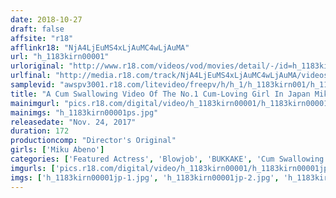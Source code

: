```yaml
---
date: 2018-10-27
draft: false
affsite: "r18"
afflinkr18: "NjA4LjEuMS4xLjAuMC4wLjAuMA"
url: "h_1183kirn00001"
urloriginal: "http://www.r18.com/videos/vod/movies/detail/-/id=h_1183kirn00001"
urlfinal: "http://media.r18.com/track/NjA4LjEuMS4xLjAuMC4wLjAuMA/videos/vod/movies/detail/-/id=h_1183kirn00001"
samplevid: "awspv3001.r18.com/litevideo/freepv/h/h_1/h_1183kirn001/h_1183kirn001_dmb_w.mp4"
title: "A Cum Swallowing Video Of The No.1 Cum-Loving Girl In Japan Miku Abeno"
mainimgurl: "pics.r18.com/digital/video/h_1183kirn00001/h_1183kirn00001ps.jpg"
mainimgs: "h_1183kirn00001ps.jpg"
releasedate: "Nov. 24, 2017"
duration: 172
productioncomp: "Director's Original"
girls: ['Miku Abeno']
categories: ['Featured Actress', 'Blowjob', 'BUKKAKE', 'Cum Swallowing', 'Hi-Def']
imgurls: ['pics.r18.com/digital/video/h_1183kirn00001/h_1183kirn00001jp-1.jpg', 'pics.r18.com/digital/video/h_1183kirn00001/h_1183kirn00001jp-2.jpg', 'pics.r18.com/digital/video/h_1183kirn00001/h_1183kirn00001jp-3.jpg', 'pics.r18.com/digital/video/h_1183kirn00001/h_1183kirn00001jp-4.jpg', 'pics.r18.com/digital/video/h_1183kirn00001/h_1183kirn00001jp-5.jpg', 'pics.r18.com/digital/video/h_1183kirn00001/h_1183kirn00001jp-6.jpg', 'pics.r18.com/digital/video/h_1183kirn00001/h_1183kirn00001jp-7.jpg', 'pics.r18.com/digital/video/h_1183kirn00001/h_1183kirn00001jp-8.jpg', 'pics.r18.com/digital/video/h_1183kirn00001/h_1183kirn00001jp-9.jpg', 'pics.r18.com/digital/video/h_1183kirn00001/h_1183kirn00001jp-10.jpg', 'pics.r18.com/digital/video/h_1183kirn00001/h_1183kirn00001jp-11.jpg', 'pics.r18.com/digital/video/h_1183kirn00001/h_1183kirn00001jp-12.jpg', 'pics.r18.com/digital/video/h_1183kirn00001/h_1183kirn00001jp-13.jpg', 'pics.r18.com/digital/video/h_1183kirn00001/h_1183kirn00001jp-14.jpg', 'pics.r18.com/digital/video/h_1183kirn00001/h_1183kirn00001jp-15.jpg', 'pics.r18.com/digital/video/h_1183kirn00001/h_1183kirn00001jp-16.jpg', 'pics.r18.com/digital/video/h_1183kirn00001/h_1183kirn00001jp-17.jpg', 'pics.r18.com/digital/video/h_1183kirn00001/h_1183kirn00001jp-18.jpg', 'pics.r18.com/digital/video/h_1183kirn00001/h_1183kirn00001jp-19.jpg', 'pics.r18.com/digital/video/h_1183kirn00001/h_1183kirn00001jp-20.jpg']
imgs: ['h_1183kirn00001jp-1.jpg', 'h_1183kirn00001jp-2.jpg', 'h_1183kirn00001jp-3.jpg', 'h_1183kirn00001jp-4.jpg', 'h_1183kirn00001jp-5.jpg', 'h_1183kirn00001jp-6.jpg', 'h_1183kirn00001jp-7.jpg', 'h_1183kirn00001jp-8.jpg', 'h_1183kirn00001jp-9.jpg', 'h_1183kirn00001jp-10.jpg', 'h_1183kirn00001jp-11.jpg', 'h_1183kirn00001jp-12.jpg', 'h_1183kirn00001jp-13.jpg', 'h_1183kirn00001jp-14.jpg', 'h_1183kirn00001jp-15.jpg', 'h_1183kirn00001jp-16.jpg', 'h_1183kirn00001jp-17.jpg', 'h_1183kirn00001jp-18.jpg', 'h_1183kirn00001jp-19.jpg', 'h_1183kirn00001jp-20.jpg']
---
```

